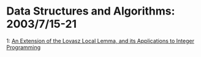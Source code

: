 # Data Structures and Algorithms: 2003/7/15-21  
1: [An Extension of the Lovasz Local Lemma, and its Applications to Integer  Programming](https://doi.org/10.48550/arXiv.cs/0307043)  